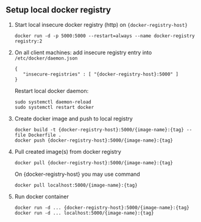 ## Setup  local docker registry

1. Start local insecure docker registry (http) on ``{docker-registry-host}``
   ```
   docker run -d -p 5000:5000 --restart=always --name docker-registry registry:2
   ```

2. On all client machines: add insecure registry entry into ``/etc/docker/daemon.json`` 
   ```
   {
      "insecure-registries" : [ "{docker-registry-host}:5000" ]
   }
   ```
   Restart local docker daemon:
   ```
   sudo systemctl daemon-reload
   sudo systemctl restart docker
   ```

3. Create docker image and push to local registry
   ```
   docker build -t {docker-registry-host}:5000/{image-name}:{tag} --file Dockerfile .
   docker push {docker-registry-host}:5000/{image-name}:{tag}
   ```

4. Pull created image(s) from docker registry
   ```
   docker pull {docker-registry-host}:5000/{image-name}:{tag}
   ```
   On {docker-registry-host} you may use command
   ```
   docker pull localhost:5000/{image-name}:{tag}
   ```
5. Run docker container
   ```
   docker run -d ... {docker-registry-host}:5000/{image-name}:{tag}
   docker run -d ... localhost:5000/{image-name}:{tag}
   ```
   